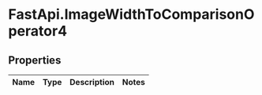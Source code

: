 # FastApi.ImageWidthToComparisonOperator4

## Properties
Name | Type | Description | Notes
------------ | ------------- | ------------- | -------------
